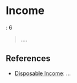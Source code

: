 # Income

: 6

> ….
> 

## References

- [Disposable Income](https://en.wikipedia.org/wiki/Disposable_and_discretionary_income): …